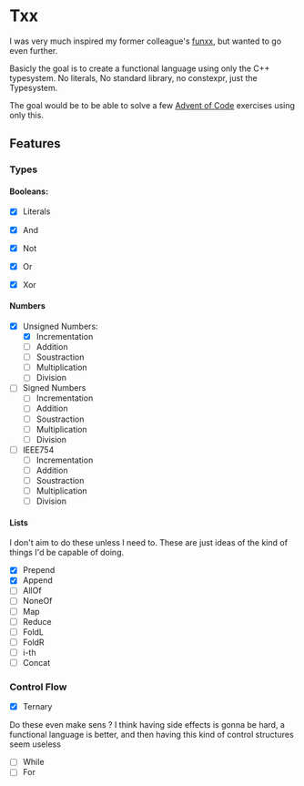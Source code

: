 Txx
===

I was very much inspired my former colleague's
[funxx](https://github.com/VokunGahrotLaas/funxx), but wanted to go even
further.


Basicly the goal is to create a functional language using only the C++
typesystem. No literals, No standard library, no constexpr, just the Typesystem.

The goal would be to be able to solve a few [Advent of
Code](https://adventofcode.com/) exercises using only this.

Features
--------

### Types

#### Booleans:

- [x] Literals
- [x] And
- [x] Not
- [x] Or
- [x] Xor


#### Numbers

- [x] Unsigned Numbers:
  - [x] Incrementation
  - [ ] Addition
  - [ ] Soustraction
  - [ ] Multiplication
  - [ ] Division
- [ ] Signed Numbers
  - [ ] Incrementation
  - [ ] Addition
  - [ ] Soustraction
  - [ ] Multiplication
  - [ ] Division
- [ ] IEEE754
  - [ ] Incrementation
  - [ ] Addition
  - [ ] Soustraction
  - [ ] Multiplication
  - [ ] Division

#### Lists

I don't aim to do these unless I need to. These are just ideas of the kind
of things I'd be capable of doing.

- [x] Prepend
- [x] Append
- [ ] AllOf
- [ ] NoneOf
- [ ] Map
- [ ] Reduce
- [ ] FoldL
- [ ] FoldR
- [ ] i-th
- [ ] Concat

### Control Flow

- [x] Ternary

Do these even make sens ? I think having side effects is gonna be hard,
a functional language is better, and then having this kind of control structures
seem useless
- [ ] While
- [ ] For
